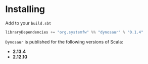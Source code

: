 # Installing

Add to your `build.sbt`

```scala
libraryDependencies += "org.systemfw" %% "dynosaur" % "0.1.4"
```

`Dynosaur` is published for the following versions of Scala:

- **2.13.4**
- **2.12.10**
